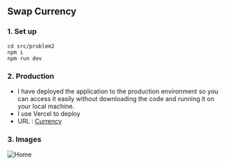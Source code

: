
## Swap Currency
### 1. Set up
```
cd src/problem2
npm i
npm run dev
```

### 2. Production
- I have deployed the application to the production environment so you can access it easily without downloading the code and running it on your local machine.
- I use Vercel to deploy
- URL : [Currency](https://swapcurrency.vercel.app/)

### 3. Images
![Home](https://github.com/phandogiahuy/Cofeee-v2/assets/57356978/f9074445-be9f-435e-94b7-1c06de095a1a)

